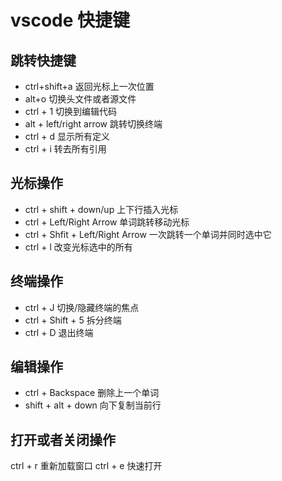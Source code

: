 # vscode 快捷键
## 跳转快捷键
+ ctrl+shift+a 返回光标上一次位置
+ alt+o 切换头文件或者源文件
+ ctrl + 1 切换到编辑代码
+ alt + left/right arrow 跳转切换终端
+ ctrl + d 显示所有定义
+ ctrl + i 转去所有引用

## 光标操作
+ ctrl + shift + down/up 上下行插入光标
+ ctrl + Left/Right Arrow 单词跳转移动光标
+ ctrl + Shfit + Left/Right Arrow 一次跳转一个单词并同时选中它 
+ ctrl + l 改变光标选中的所有

## 终端操作
+ ctrl + J 切换/隐藏终端的焦点
+ ctrl + Shift + 5 拆分终端
+ ctrl + D 退出终端

## 编辑操作
+ ctrl + Backspace 删除上一个单词
+ shift + alt + down 向下复制当前行

## 打开或者关闭操作
ctrl + r 重新加载窗口
ctrl + e 快速打开
